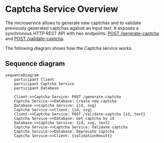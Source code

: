 # Captcha Service Overview

The microservice allows to generate new captchas and to validate previously generated captchas against an input text. It exposes a synchronous HTTP REST API with two endpoints: [POST /generate-captcha](#post-generate-captcha) and [POST /validate-captcha](#post-validate-captcha).

The following diagram shows how the Captcha service works.

## Sequence diagram

```mermaid
sequenceDiagram
    participant Client
    participant Captcha Service
    participant Database

    Client->>Captcha Service: POST /generate-captcha
    Captcha Service->>Database: Create new captcha
    Database->>Captcha Service: {id, svg}
    Captcha Service->>Client: {id, svg}
    Client->>Captcha Service: POST /validate-captcha {id, text}
    Captcha Service->>Database: Get captcha by id
    Database->>Captcha Service: {id, svg, text}
    Captcha Service->>Captcha Service: Validate captcha
    Captcha Service->>Database: Deprecate captcha
    Captcha Service->>Client: {validationResult}
```